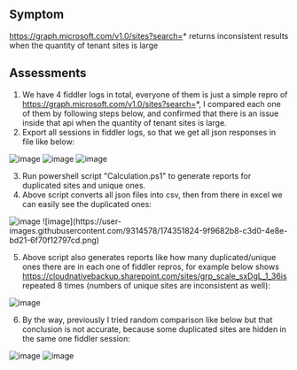 ## Symptom 
https://graph.microsoft.com/v1.0/sites?search=* returns inconsistent results when the quantity of tenant sites is large
 
## Assessments 
1.	We have 4 fiddler logs in total, everyone of them is just a simple repro of https://graph.microsoft.com/v1.0/sites?search=*, I compared each one of them by following steps below, and confirmed that there is an issue inside that api when the quantity of tenant sites is large. 
2.	Export all sessions in fiddler logs, so that we get all json responses in file like below: 

![image](https://user-images.githubusercontent.com/9314578/174351721-72be1187-873a-439d-b38d-be20b2e61a0e.png)
![image](https://user-images.githubusercontent.com/9314578/174351733-a037f560-b618-43a3-a3d9-63495ed7c4d3.png)
<img alt="image" src="https://user-images.githubusercontent.com/9314578/222315306-e1ee50a6-8e28-4043-90e4-62a6b24fee59.png">

3.	Run powershell script "Calculation.ps1" to generate reports for duplicated sites and unique ones. 
4.	Above script converts all json files into csv, then from there in excel we can easily see the duplicated ones: 

<img alt="image" src="https://user-images.githubusercontent.com/9314578/222315613-2018e5fc-fe8c-415b-9a53-a0d7293c68a4.png">
![image](https://user-images.githubusercontent.com/9314578/174351824-9f9682b8-c3d0-4e8e-bd21-6f70f12797cd.png)

5.	Above script also generates reports like how many duplicated/unique ones there are in each one of fiddler repros, for example below shows https://cloudnativebackup.sharepoint.com/sites/grp_scale_sxDgL_1_36is repeated 8 times (numbers of unique sites are inconsistent as well): 

<img alt="image" src="https://user-images.githubusercontent.com/9314578/222315956-73ae062a-92a6-43ee-b5b9-bc3ae30e53e4.png">

6.	By the way, previously I tried random comparison like below but that conclusion is not accurate, because some duplicated sites are hidden in the same one fiddler session: 

![image](https://user-images.githubusercontent.com/9314578/174351853-84c60b20-af7b-4e81-9824-344f8c997c65.png)
<img alt="image" src="https://user-images.githubusercontent.com/9314578/222316646-8623a183-f0a0-4330-8e0b-fc45221841aa.png">
